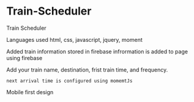 # Train-Scheduler
Train Scheduler

Languages used
    html, css, javascript, jquery, moment

Added train information stored in firebase
infrormation is added to page using firebase

Add your train name, destination, frist train time, and frequency.

    next arrival time is configured using momemtJs

Mobile first design
